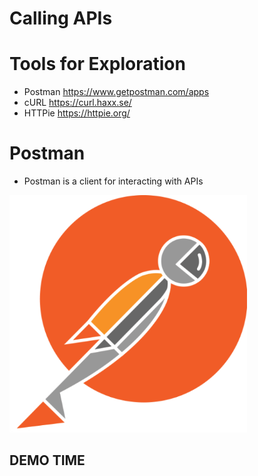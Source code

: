 # Calling APIs

# Tools for Exploration

* Postman <https://www.getpostman.com/apps>
* cURL <https://curl.haxx.se/>
* HTTPie <https://httpie.org/>

# Postman

* Postman is a client for interacting with APIs

<img src="./postman-logo-512.png" width="380px"/>

## DEMO TIME
